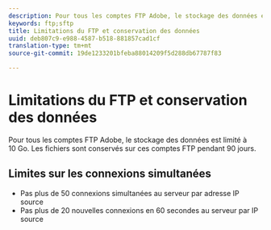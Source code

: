 ```yaml
---
description: Pour tous les comptes FTP Adobe, le stockage des données est limité à 2 Go (ou 63 fichiers). Les fichiers sont conservés sur ces comptes FTP pendant 90 jours.
keywords: ftp;sftp
title: Limitations du FTP et conservation des données
uuid: deb807c9-e988-4587-b518-881857cad1cf
translation-type: tm+mt
source-git-commit: 19de1233201bfeba88014209f5d288db67787f83

---
```



# Limitations du FTP et conservation des données

Pour tous les comptes FTP Adobe, le stockage des données est limité à 10 Go. Les fichiers sont conservés sur ces comptes FTP pendant 90 jours.

## Limites sur les connexions simultanées

* Pas plus de 50 connexions simultanées au serveur par adresse IP source
* Pas plus de 20 nouvelles connexions en 60 secondes au serveur par IP source
